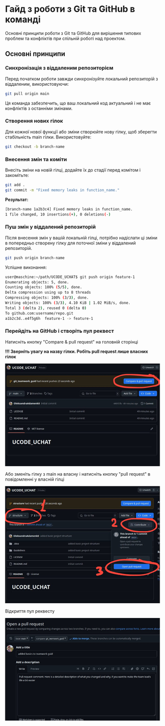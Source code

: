 # Гайд з роботи з Git та GitHub в команді

Основні принципи роботи з Git та GitHub для вирішення типових проблем
та конфліктів при спільній роботі над проектом.

## Основні принципи 

### Синхронізація з віддаленим репозиторієм
Перед початком роботи завжди синхронізуйте локальний репозиторій з віддаленим,
використовуючи:

```bash
git pull origin main
```

Ця команда забезпечить, що ваш локальний код актуальний і не має конфліктів
з останніми змінами.

### Створення нових гілок

Для кожної нової функції або зміни створюйте нову гілку, 
щоб зберегти стабільність main гілки. Використовуйте:

```bash
git checkout -b branch-name
```
### Внесення змін та коміти

Внесіть зміни на новій гілці, додайте їх до стадії перед комітом і закомітьте:

```bash
git add .
git commit -m "Fixed memory leaks in function_name."
```

**Результат:**

```bash
[branch-name 1a2b3c4] Fixed memory leaks in function_name.
1 file changed, 10 insertions(+), 0 deletions(-)
```

### Пуш змін у віддалений репозиторій
Після внесення змін у вашій локальній гілці, потрібно надіслати ці зміни 
в попередньо створену гілку для поточної зміни у віддалений репозиторій.

```bash
git push origin branch-name
```
Успішне виконання:

```bash
user@maschine:~/path/UCODE_UCHAT$ git push origin feature-1
Enumerating objects: 5, done.
Counting objects: 100% (5/5), done.
Delta compression using up to 8 threads
Compressing objects: 100% (3/3), done.
Writing objects: 100% (3/3), 4.10 KiB | 1.02 MiB/s, done.
Total 3 (delta 2), reused 0 (delta 0)
To github.com:username/repo.git
a1b2c3d..e4f5g6h  feature-1 -> feature-1
```

### Перейдіть на GitHub і створіть пул реквест

Натисніть кнопку "Compare & pull request" на головній сторінці 

**!!! Зверніть увагу на назву гілки. Робіть pull request лише власних гілок**

![Скріншот з розтащуванням кнопки](Assets/main_page_pull_request_btn.jpg)

Або зменіть гілку з main на власну і натисніть кнопку "pull request" 
в повідомленні у власній гілці

![Скріншот з розтащуванням кнопки](Assets/pull_request_btn.jpg)

Відкриття пул реквесту

![Скріншот з меню відкриття пул реквесту](Assets/pull_request_comment.jpg)
